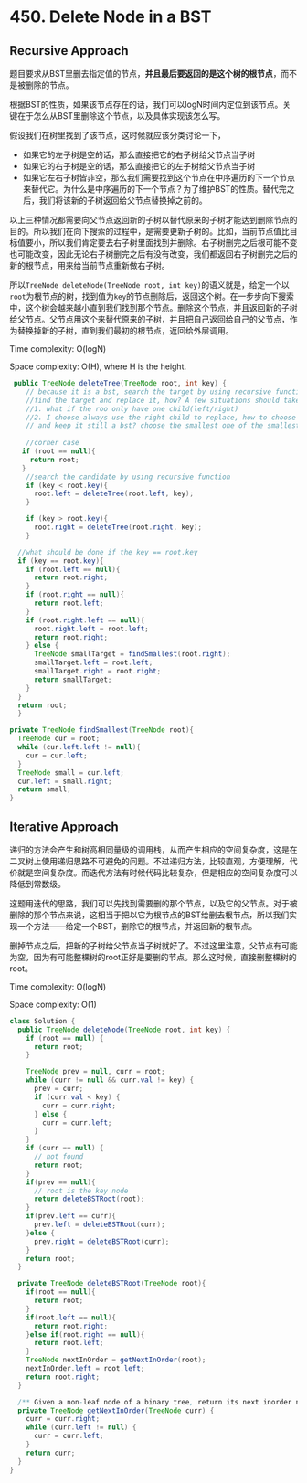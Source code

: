 # 450. Delete Node in a BST

## Recursive Approach

题目要求从BST里删去指定值的节点，**并且最后要返回的是这个树的根节点**，而不是被删除的节点。

根据BST的性质，如果该节点存在的话，我们可以logN时间内定位到该节点。关键在于怎么从BST里删除这个节点，以及具体实现该怎么写。

假设我们在树里找到了该节点，这时候就应该分类讨论一下，
+ 如果它的左子树是空的话，那么直接把它的右子树给父节点当子树
+ 如果它的右子树是空的话，那么直接把它的左子树给父节点当子树
+ 如果它左右子树皆非空，那么我们需要找到这个节点在中序遍历的下一个节点来替代它。为什么是中序遍历的下一个节点？为了维护BST的性质。替代完之后，我们将该新的子树返回给父节点替换掉之前的。

以上三种情况都需要向父节点返回新的子树以替代原来的子树才能达到删除节点的目的。所以我们在向下搜索的过程中，是需要更新子树的。比如，当前节点值比目标值要小，所以我们肯定要去右子树里面找到并删除。右子树删完之后根可能不变也可能改变，因此无论右子树删完之后有没有改变，我们都返回右子树删完之后的新的根节点，用来给当前节点重新做右子树。

所以`TreeNode deleteNode(TreeNode root, int key)`的语义就是，给定一个以`root`为根节点的树，找到值为`key`的节点删除后，返回这个树。在一步步向下搜索中，这个树会越来越小直到我们找到那个节点。删除这个节点，并且返回新的子树给父节点。父节点用这个来替代原来的子树，并且把自己返回给自己的父节点，作为替换掉新的子树，直到我们最初的根节点，返回给外层调用。

Time complexity: O(logN)

Space complexity: O(H), where H is the height.

```java
 public TreeNode deleteTree(TreeNode root, int key) {
    // because it is a bst, search the target by using recursive function
    //find the target and replace it, how? A few situations should take into consideration
    //1. what if the roo only have one child(left/right)
    //2. I choose always use the right child to replace, how to choose the right candidate 
    // and keep it still a bst? choose the smallest one of the smallest child and then connect with the former root.left and root.right
    
    //corner case
   if (root == null){
     return root;
   }
    //search the candidate by using recursive function
    if (key < root.key){
      root.left = deleteTree(root.left, key);
    }

    if (key > root.key){
      root.right = deleteTree(root.right, key);
    }

  //what should be done if the key == root.key
  if (key == root.key){
    if (root.left == null){
      return root.right;
    }
    if (root.right == null){
      return root.left;
    }
    if (root.right.left == null){
      root.right.left = root.left;
      return root.right;
    } else {
      TreeNode smallTarget = findSmallest(root.right);
      smallTarget.left = root.left;
      smallTarget.right = root.right;
      return smallTarget;
    }
  }
  return root;
  }

private TreeNode findSmallest(TreeNode root){
  TreeNode cur = root;
  while (cur.left.left != null){
    cur = cur.left;
  }
  TreeNode small = cur.left;
  cur.left = small.right;
  return small;
}
```

## Iterative Approach

递归的方法会产生和树高相同量级的调用栈，从而产生相应的空间复杂度，这是在二叉树上使用递归思路不可避免的问题。不过递归方法，比较直观，方便理解，代价就是空间复杂度。而迭代方法有时候代码比较复杂，但是相应的空间复杂度可以降低到常数级。

这题用迭代的思路，我们可以先找到需要删的那个节点，以及它的父节点。对于被删除的那个节点来说，这相当于把以它为根节点的BST给删去根节点，所以我们实现一个方法——给定一个BST，删除它的根节点，并返回新的根节点。

删掉节点之后，把新的子树给父节点当子树就好了。不过这里注意，父节点有可能为空，因为有可能整棵树的root正好是要删的节点。那么这时候，直接删整棵树的root。

Time complexity: O(logN)

Space complexity: O(1)

```java
class Solution {
  public TreeNode deleteNode(TreeNode root, int key) {
    if (root == null) {
      return root;
    }

    TreeNode prev = null, curr = root;
    while (curr != null && curr.val != key) {
      prev = curr;
      if (curr.val < key) {
        curr = curr.right;
      } else {
        curr = curr.left;
      }
    }
    if (curr == null) {
      // not found
      return root;
    }
    if(prev == null){
      // root is the key node
      return deleteBSTRoot(root);
    }
    if(prev.left == curr){
      prev.left = deleteBSTRoot(curr);
    }else {
      prev.right = deleteBSTRoot(curr);
    }
    return root;
  }

  private TreeNode deleteBSTRoot(TreeNode root){
    if(root == null){
      return root;
    }
    if(root.left == null){
      return root.right;
    }else if(root.right == null){
      return root.left;
    }
    TreeNode nextInOrder = getNextInOrder(root);
    nextInOrder.left = root.left;
    return root.right;
  }

  /** Given a non-leaf node of a binary tree, return its next inorder node. */
  private TreeNode getNextInOrder(TreeNode curr) {
    curr = curr.right;
    while (curr.left != null) {
      curr = curr.left;
    }
    return curr;
  }
}
```